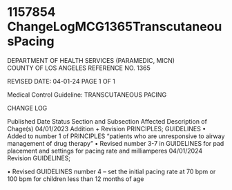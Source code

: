 # 1157854 ChangeLogMCG1365TranscutaneousPacing

DEPARTMENT OF HEALTH SERVICES                                                    (PARAMEDIC, MICN)  
COUNTY OF LOS ANGELES                                                                   REFERENCE NO. 1365 
 
 
REVISED DATE: 04-01-24                                                              PAGE 1 OF 1 
 
Medical Control Guideline: TRANSCUTANEOUS PACING 
 
CHANGE LOG 
 
Published 
Date 
Status Section and 
Subsection Affected 
Description of Chage(s) 
04/01/2023 Addition + 
Revision 
PRINCIPLES; 
GUIDELINES 
• Added to number 1 of 
PRINCIPLES “patients who 
are unresponsive to airway 
management of drug therapy” 
• Revised number 3-7 in 
GUIDELINES for pad 
placement and settings for 
pacing rate and milliamperes 
04/01/2024 Revision GUIDELINES; 
 
• Revised GUIDELINES 
number 4 – set the initial 
pacing rate at 70 bpm or 100 
bpm for children less than 12 
months of age
